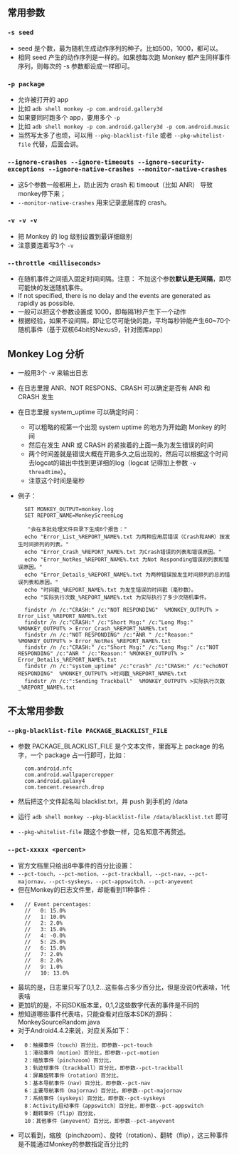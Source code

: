 ## 常用参数

### `-s seed`
* seed 是个数，最为随机生成动作序列的种子。比如500，1000，都可以。
* 相同 seed 产生的动作序列是一样的。如果想每次跑 Monkey 都产生同样事件序列，则每次的 -s 参数都设成一样即可。

### `-p package`
* 允许被打开的 app
* 比如 `adb shell monkey -p com.android.gallery3d`
* 如果要同时跑多个 app，要用多个 `-p`
* 比如 `adb shell monkey -p com.android.gallery3d -p com.android.music`
* 当然写太多了也烦，可以用 `--pkg-blacklist-file` 或者 `--pkg-whitelist-file` 代替，后面会讲。

### `--ignore-crashes --ignore-timeouts --ignore-security-exceptions --ignore-native-crashes --monitor-native-crashes`
* 这5个参数一般都用上，防止因为 crash 和 timeout（比如 ANR） 导致monkey停下来；
* `--monitor-native-crashes` 用来记录底层库的 crash。

### `-v -v -v `
* 把 Monkey 的 log 级别设置到最详细级别
* 注意要连着写3个 `-v`

###  `--throttle <milliseconds>`
* 在随机事件之间插入固定时间间隔。注意： 不加这个参数**默认是无间隔**，即尽可能快的发送随机事件。
* If not specified, there is no delay and the events are generated as rapidly as possible.
* 一般可以把这个参数设置成 1000，即每隔1秒产生下一个动作
* 根据经验，如果不设间隔，即让它尽可能快的跑，平均每秒钟能产生60~70个随机事件（基于双核64bit的Nexus9，针对图库app）


## Monkey Log  分析
* 一般用3个 -v 来输出日志
* 在日志里搜 ANR、NOT RESPONS、CRASH 可以确定是否有 ANR 和 CRASH 发生
* 在日志里搜 system_uptime 可以确定时间：
	* 可以粗略的视第一个出现 system uptime 的地方为开始跑 Monkey 的时间
	* 然后在发生 ANR 或 CRASH 的紧挨着的上面一条为发生错误的时间
	* 两个时间差就是错误大概在开跑多久之后出现的，然后可以根据这个时间去logcat的输出中找到更详细的log（logcat 记得加上参数 `-v threadtime`）。
	* 注意这个时间是毫秒
* 例子：

		SET MONKEY_OUTPUT=monkey.log
		SET REPORT_NAME=MonkeyScreenLog
		
		 "会在本批处理文件目录下生成6个报告："
		echo "Error_List_%REPORT_NAME%.txt 为两种应用层错误（Crash和ANR）按发生时间排列的列表。"
		echo "Error_Crash_%REPORT_NAME%.txt 为Crash错误的列表和错误原因。"
		echo "Error_NotRes_%REPORT_NAME%.txt 为Not Responding错误的列表和错误原因。"
		echo "Error_Details_%REPORT_NAME%.txt 为两种错误按发生时间排列的总的错误列表和原因。"
		echo "时间戳_%REPORT_NAME%.txt 为发生错误的时间戳（毫秒数）。
		echo "实际执行次数_%REPORT_NAME%.txt 为实际执行了多少次随机事件。
		
		findstr /n /c:"CRASH:" /c:"NOT RESPONDING"  %MONKEY_OUTPUT% > Error_List_%REPORT_NAME%.txt
		findstr /n /c:"CRASH:" /c:"Short Msg:" /c:"Long Msg:" %MONKEY_OUTPUT% > Error_Crash_%REPORT_NAME%.txt
		findstr /n /c:"NOT RESPONDING" /c:"ANR " /c:"Reason:" %MONKEY_OUTPUT% > Error_NotRes_%REPORT_NAME%.txt
		findstr /n /c:"CRASH:" /c:"Short Msg:" /c:"Long Msg:" /c:"NOT RESPONDING" /c:"ANR " /c:"Reason:" %MONKEY_OUTPUT% > Error_Details_%REPORT_NAME%.txt
		findstr /n /c:"system_uptime" /c:"crash" /c:"CRASH:" /c:"echoNOT RESPONDING"  %MONKEY_OUTPUT% >时间戳_%REPORT_NAME%.txt
		findstr /n /c:":Sending Trackball"  %MONKEY_OUTPUT% >实际执行次数_%REPORT_NAME%.txt


## 不太常用参数 

### `--pkg-blacklist-file PACKAGE_BLACKLIST_FILE`
* 参数 PACKAGE_BLACKLIST_FILE 是个文本文件，里面写上 package 的名字，一个 package 占一行即可，比如：

		com.android.nfc
		com.android.wallpapercropper
		com.android.galaxy4
		com.tencent.research.drop
* 然后把这个文件起名叫 blacklist.txt，并 push 到手机的 /data
* 运行 `adb shell monkey --pkg-blacklist-file /data/blacklist.txt` 即可
* `--pkg-whitelist-file` 跟这个参数一样，见名知意不再赘述。

### `--pct-xxxxx <percent>`
* 官方文档里只给出8中事件的百分比设置：
* `--pct-touch，--pct-motion，--pct-trackball，--pct-nav，--pct-majornav，--pct-syskeys，--pct-appswitch，--pct-anyevent` 
* 但在Monkey的日志文件里，却能看到11种事件：
* 
		// Event percentages:
		//   0: 15.0%
		//   1: 10.0%
		//   2: 2.0%
		//   3: 15.0%
		//   4: -0.0%
		//   5: 25.0%
		//   6: 15.0%
		//   7: 2.0%
		//   8: 2.0%
		//   9: 1.0%
		//   10: 13.0%
* 最坑的是，日志里只写了0,1,2...这些各占多少百分比，但是没说0代表啥，1代表啥
* 更加坑的是，不同SDK版本里，0,1,2这些数字代表的事件是不同的
* 想知道哪些事件代表啥，只能查看对应版本SDK的源码：MonkeySourceRandom.java
* 对于Android4.4.2来说，对应关系如下：
* 
		0：触摸事件（touch）百分比，即参数--pct-touch
		1：滑动事件（motion）百分比，即参数--pct-motion
		2：缩放事件（pinchzoom）百分比，
		3：轨迹球事件（trackball）百分比，即参数--pct-trackball
		4：屏幕旋转事件（rotation）百分比，
		5：基本导航事件（nav）百分比，即参数--pct-nav
		6：主要导航事件（majornav）百分比，即参数--pct-majornav
		7：系统事件（syskeys）百分比，即参数--pct-syskeys
		8：Activity启动事件（appswitch）百分比，即参数--pct-appswitch
		9：翻转事件（flip）百分比，
		10：其他事件（anyevent）百分比，即参数--pct-anyevent
* 可以看到，缩放（pinchzoom）、旋转（rotation）、翻转（flip），这三种事件是不能通过Monkey的参数指定百分比的
